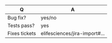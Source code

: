 | Q             | A
| ------------- | ---
| Bug fix?      | yes/no
| Tests pass?   | yes                             <!-- please add some, will be required by reviewers -->
| Fixes tickets | elifesciences/jira-import#...   <!-- #-prefixed issue number(s), if any (see: https://help.github.com/articles/autolinked-references-and-urls/#issues-and-pull-requests) -->

<!--
Write a short README entry for your feature/bugfix here (replace this comment block.)
This will help people understand your PR.
-->
